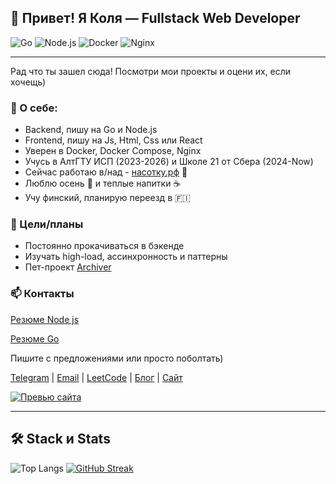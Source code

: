 ## 👋 Привет! Я Коля — Fullstack Web Developer
![Go](https://img.shields.io/badge/Go-00ADD8?style=flat-square&logo=go&logoColor=white)
![Node.js](https://img.shields.io/badge/Node.js-339933?style=flat-square&logo=node.js&logoColor=white)
![Docker](https://img.shields.io/badge/Docker-2496ED?style=flat-square&logo=docker&logoColor=white)
![Nginx](https://img.shields.io/badge/Nginx-009639?style=flat-square&logo=nginx&logoColor=white)

---

Рад что ты зашел сюда! Посмотри мои проекты и оцени их, если хочещь)

### 🧑 О себе:

- Backend, пишу на Go и Node.js
- Frontend, пишу на Js, Html, Css или React  
- Уверен в Docker, Docker Compose, Nginx
- Учусь в АлтГТУ ИСП (2023-2026) и Школе 21 от Сбера (2024-Now)  
- Сейчас работаю в/над - [насотку.рф](https://насотку.рф) 🔭
- Люблю осень 🍂 и теплые напитки ☕  
- Учу финский, планирую переезд в 🇫🇮

### 🎯 Цели/планы
- Постоянно прокачиваться в бэкенде
- Изучать high-load, ассинхронность и паттерны
- Пет-проект [Archiver](https://github.com/Nikolay-Yakunin/2025-08-06)
### 📫 Контакты

[Резюме Node js](https://github.com/Nikolay-Yakunin/Nikolay-Yakunin/blob/main/%D0%9D%D0%B8%D0%BA%D0%BE%D0%BB%D0%B0%D0%B9%20%D0%AF%D0%BA%D1%83%D0%BD%D0%B8%D0%BD-node_js.pdf)

[Резюме Go](https://github.com/Nikolay-Yakunin/Nikolay-Yakunin/blob/main/%D0%9D%D0%B8%D0%BA%D0%BE%D0%BB%D0%B0%D0%B9%20%D0%AF%D0%BA%D1%83%D0%BD%D0%B8%D0%BD-golang.pdf)

Пишите с предложениями или просто поболтать)

[Telegram](https://t.me/Nicolay_Yakunin) | [Email](mailto:akuninn52@gmail.com) | [LeetCode](https://leetcode.com/u/k72mGhNnfs/) | [Блог](https://t.me/+tUCmnS5UtvQwMzky) | [Сайт](https://Nikolay-Yakunin.github.io/mysite/)


[![Превью сайта](https://image.thum.io/get/width/800/https://Nikolay-Yakunin.github.io/mysite/)](https://Nikolay-Yakunin.github.io/mysite/)

---
## 🛠️ Stack и Stats
![Top Langs](https://github-readme-stats.vercel.app/api/top-langs/?username=Nikolay-Yakunin&layout=compact)
[![GitHub Streak](https://streak-stats.demolab.com?user=Nikolay-Yakunin&hide_border=true&border_radius=10&locale=ru&short_numbers=true&mode=weekly&card_width=400&card_height=90)](https://git.io/streak-stats)

